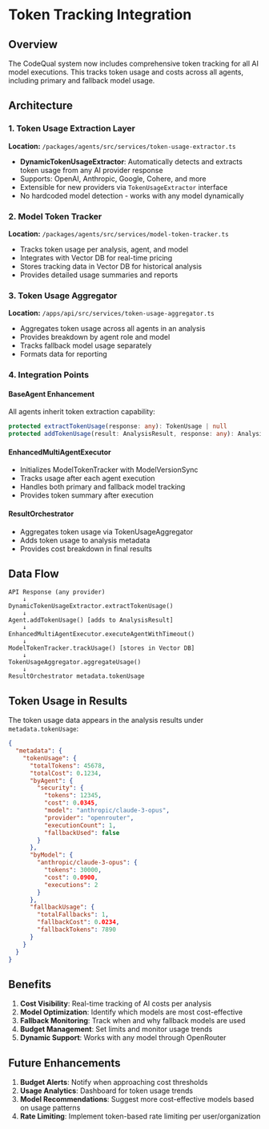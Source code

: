 # Token Tracking Integration

## Overview

The CodeQual system now includes comprehensive token tracking for all AI model executions. This tracks token usage and costs across all agents, including primary and fallback model usage.

## Architecture

### 1. Token Usage Extraction Layer

**Location:** `/packages/agents/src/services/token-usage-extractor.ts`

- **DynamicTokenUsageExtractor**: Automatically detects and extracts token usage from any AI provider response
- Supports: OpenAI, Anthropic, Google, Cohere, and more
- Extensible for new providers via `TokenUsageExtractor` interface
- No hardcoded model detection - works with any model dynamically

### 2. Model Token Tracker

**Location:** `/packages/agents/src/services/model-token-tracker.ts`

- Tracks token usage per analysis, agent, and model
- Integrates with Vector DB for real-time pricing
- Stores tracking data in Vector DB for historical analysis
- Provides detailed usage summaries and reports

### 3. Token Usage Aggregator

**Location:** `/apps/api/src/services/token-usage-aggregator.ts`

- Aggregates token usage across all agents in an analysis
- Provides breakdown by agent role and model
- Tracks fallback model usage separately
- Formats data for reporting

### 4. Integration Points

#### BaseAgent Enhancement
All agents inherit token extraction capability:
```typescript
protected extractTokenUsage(response: any): TokenUsage | null
protected addTokenUsage(result: AnalysisResult, response: any): AnalysisResult
```

#### EnhancedMultiAgentExecutor
- Initializes ModelTokenTracker with ModelVersionSync
- Tracks usage after each agent execution
- Handles both primary and fallback model tracking
- Provides token summary after execution

#### ResultOrchestrator
- Aggregates token usage via TokenUsageAggregator
- Adds token usage to analysis metadata
- Provides cost breakdown in final results

## Data Flow

```
API Response (any provider)
    ↓
DynamicTokenUsageExtractor.extractTokenUsage()
    ↓
Agent.addTokenUsage() [adds to AnalysisResult]
    ↓
EnhancedMultiAgentExecutor.executeAgentWithTimeout()
    ↓
ModelTokenTracker.trackUsage() [stores in Vector DB]
    ↓
TokenUsageAggregator.aggregateUsage()
    ↓
ResultOrchestrator metadata.tokenUsage
```

## Token Usage in Results

The token usage data appears in the analysis results under `metadata.tokenUsage`:

```json
{
  "metadata": {
    "tokenUsage": {
      "totalTokens": 45678,
      "totalCost": 0.1234,
      "byAgent": {
        "security": {
          "tokens": 12345,
          "cost": 0.0345,
          "model": "anthropic/claude-3-opus",
          "provider": "openrouter",
          "executionCount": 1,
          "fallbackUsed": false
        }
      },
      "byModel": {
        "anthropic/claude-3-opus": {
          "tokens": 30000,
          "cost": 0.0900,
          "executions": 2
        }
      },
      "fallbackUsage": {
        "totalFallbacks": 1,
        "fallbackCost": 0.0234,
        "fallbackTokens": 7890
      }
    }
  }
}
```

## Benefits

1. **Cost Visibility**: Real-time tracking of AI costs per analysis
2. **Model Optimization**: Identify which models are most cost-effective
3. **Fallback Monitoring**: Track when and why fallback models are used
4. **Budget Management**: Set limits and monitor usage trends
5. **Dynamic Support**: Works with any model through OpenRouter

## Future Enhancements

1. **Budget Alerts**: Notify when approaching cost thresholds
2. **Usage Analytics**: Dashboard for token usage trends
3. **Model Recommendations**: Suggest more cost-effective models based on usage patterns
4. **Rate Limiting**: Implement token-based rate limiting per user/organization